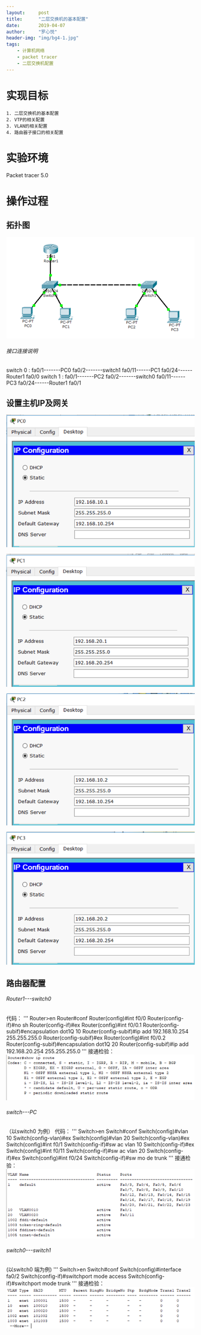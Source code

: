 ```yaml
---
layout:     post
title:      "二层交换机的基本配置"
date:       2019-04-07
author:     "罗心悦"
header-img: "img/bg4-1.jpg"
tags:
    - 计算机网络
    - packet tracer
    - 二层交换机配置
---
```


# 实现目标

	1. 二层交换机的基本配置
	2. VTP的相关配置
	3. VLAN的相关配置
	4. 路由器子接口的相关配置

# 实验环境

Packet tracer 5.0

# 操作过程

## 拓扑图

![tp](img/in-post/tp.png)

###### 接口连接说明
switch 0 :    fa0/1-------PC0
              fa0/2-------switch1
              fa0/11------PC1
              fa0/24------Router1 fa0/0
switch 1 :    fa0/1-------PC2
              fa0/2-------switch0
              fa0/11------PC3
              fa0/24------Router1 fa0/1

## 设置主机IP及网关

![ip1](img/in-post/ip1.png)

![ip2](img/in-post/ip2.png)

![ip3](img/in-post/ip3.png)

![ip4](img/in-post/ip4.png)

## 路由器配置

###### Router1---switch0
代码：
'''
    Router>en
    Router#conf
    Router(config)#int f0/0
    Router(config-if)#no sh
    Router(config-if)#ex
    Router(config)#int f0/0.1
    Router(config-subif)#encapsulation dot1Q 10
    Router(config-subif)#ip add 192.168.10.254 255.255.255.0
    Router(config-subif)#ex
    Router(config)#int f0/0.2
    Router(config-subif)#encapsulation dot1Q 20
    Router(config-subif)#ip add 192.168.20.254 255.255.255.0
'''
接通检验：
![rj](img/in-post/rj.png)

###### switch---PC
（以switch0 为例）
代码：
'''
    Switch>en
    Switch#conf
    Switch(config)#vlan 10
    Switch(config-vlan)#ex
    Switch(config)#vlan 20
    Switch(config-vlan)#ex
    Switch(config)#int f0/1
    Switch(config-if)#sw ac vlan 10
    Switch(config-if)#ex
    Switch(config)#int f0/11
    Switch(config-if)#sw ac vlan 20
    Switch(config-if)#ex
    Switch(config)#int f0/24
    Switch(config-if)#sw mo de trunk
'''
接通检验：
![sj](img/in-post/sj.png)

###### switch0---switch1
(以switch0 端为例)
'''
    Switch>en
    Switch#conf
    Switch(config)#interface fa0/2
    Switch(config-if)#switchport mode access
    Switch(config-if)#switchport mode trunk
'''
接通检验：
![ssj](img/in-post/ssj.png)

